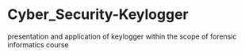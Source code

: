 # Cyber_Security-Keylogger
presentation and application of keylogger within the scope of forensic informatics course
